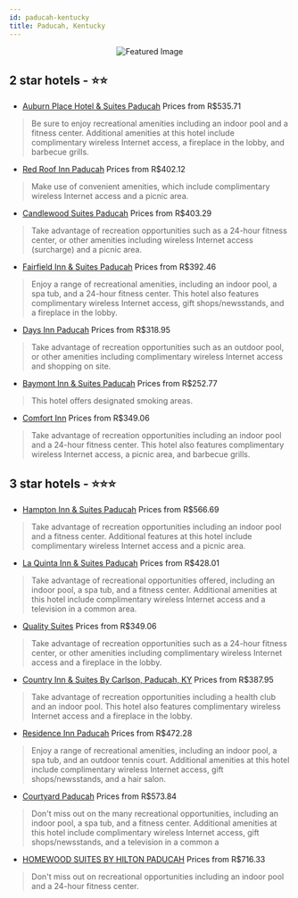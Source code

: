 ```yaml
---
id: paducah-kentucky
title: Paducah, Kentucky
---
```


<center><img src="https://i.travelapi.com/hotels/2000000/1680000/1677600/1677526/d5fd79cf_z.jpg" alt="Featured Image" /></center>


##  2 star hotels - ⭐️⭐️

-    [Auburn Place Hotel & Suites Paducah](https://us.hurb.com/hotels/paducah/auburn-place-hotel-suites-paducah-JNP-JP185600?cmp=18055) Prices from R$535.71
   > Be sure to enjoy recreational amenities including an indoor pool and a fitness center. Additional amenities at this hotel include complimentary wireless Internet access, a fireplace in the lobby, and barbecue grills.
-    [Red Roof Inn Paducah](https://us.hurb.com/hotels/paducah/red-roof-inn-paducah-JNP-JP981956?cmp=18055) Prices from R$402.12
   > Make use of convenient amenities, which include complimentary wireless Internet access and a picnic area.
-    [Candlewood Suites Paducah](https://us.hurb.com/hotels/paducah/candlewood-suites-paducah-JNP-JP145973?cmp=18055) Prices from R$403.29
   > Take advantage of recreation opportunities such as a 24-hour fitness center, or other amenities including wireless Internet access (surcharge) and a picnic area.
-    [Fairfield Inn & Suites Paducah](https://us.hurb.com/hotels/paducah/fairfield-inn-suites-paducah-JNP-JP847821?cmp=18055) Prices from R$392.46
   > Enjoy a range of recreational amenities, including an indoor pool, a spa tub, and a 24-hour fitness center. This hotel also features complimentary wireless Internet access, gift shops/newsstands, and a fireplace in the lobby.
-    [Days Inn Paducah](https://us.hurb.com/hotels/paducah/days-inn-paducah-JNP-JP081891?cmp=18055) Prices from R$318.95
   > Take advantage of recreation opportunities such as an outdoor pool, or other amenities including complimentary wireless Internet access and shopping on site.
-    [Baymont Inn & Suites Paducah](https://us.hurb.com/hotels/paducah/baymont-inn-suites-paducah-JNP-JP081887?cmp=18055) Prices from R$252.77
   > This hotel offers designated smoking areas.
-    [Comfort Inn](https://us.hurb.com/hotels/paducah/comfort-inn-JNP-JP040605?cmp=18055) Prices from R$349.06
   > Take advantage of recreation opportunities including an indoor pool and a 24-hour fitness center. This hotel also features complimentary wireless Internet access, a picnic area, and barbecue grills.

##  3 star hotels - ⭐️⭐️⭐️

-    [Hampton Inn & Suites Paducah](https://us.hurb.com/hotels/paducah/hampton-inn-suites-paducah-JNP-JP043167?cmp=18055) Prices from R$566.69
   > Take advantage of recreation opportunities including an indoor pool and a fitness center. Additional features at this hotel include complimentary wireless Internet access and a picnic area.
-    [La Quinta Inn & Suites Paducah](https://us.hurb.com/hotels/paducah/la-quinta-inn-suites-paducah-JNP-JP196951?cmp=18055) Prices from R$428.01
   > Take advantage of recreational opportunities offered, including an indoor pool, a spa tub, and a fitness center. Additional amenities at this hotel include complimentary wireless Internet access and a television in a common area.
-    [Quality Suites](https://us.hurb.com/hotels/paducah/quality-suites-JNP-JP157170?cmp=18055) Prices from R$349.06
   > Take advantage of recreation opportunities such as a 24-hour fitness center, or other amenities including complimentary wireless Internet access and a fireplace in the lobby.
-    [Country Inn & Suites By Carlson, Paducah, KY](https://us.hurb.com/hotels/paducah/country-inn-suites-by-carlson-paducah-ky-JNP-JP745435?cmp=18055) Prices from R$387.95
   > Take advantage of recreation opportunities including a health club and an indoor pool. This hotel also features complimentary wireless Internet access and a fireplace in the lobby.
-    [Residence Inn Paducah](https://us.hurb.com/hotels/paducah/residence-inn-paducah-JNP-JP224907?cmp=18055) Prices from R$472.28
   > Enjoy a range of recreational amenities, including an indoor pool, a spa tub, and an outdoor tennis court. Additional amenities at this hotel include complimentary wireless Internet access, gift shops/newsstands, and a hair salon.
-    [Courtyard Paducah](https://us.hurb.com/hotels/paducah/courtyard-paducah-JNP-JP081890?cmp=18055) Prices from R$573.84
   > Don't miss out on the many recreational opportunities, including an indoor pool, a spa tub, and a fitness center. Additional amenities at this hotel include complimentary wireless Internet access, gift shops/newsstands, and a television in a common a
-    [HOMEWOOD SUITES BY HILTON PADUCAH](https://us.hurb.com/hotels/paducah/homewood-suites-by-hilton-paducah-JNP-JP02699W?cmp=18055) Prices from R$716.33
   > Don't miss out on recreational opportunities including an indoor pool and a 24-hour fitness center.
